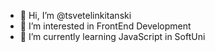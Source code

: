 - 👋 Hi, I’m @tsvetelinkitanski
- 👀 I’m interested in FrontEnd Development
- 🌱 I’m currently learning JavaScript in SoftUni


<!---
tsvetelinkitanski/tsvetelinkitanski is a ✨ special ✨ repository because its `README.md` (this file) appears on your GitHub profile.
You can click the Preview link to take a look at your changes.
--->
